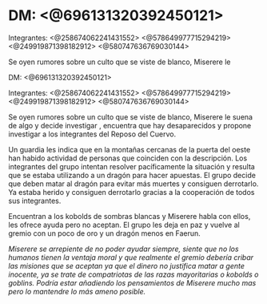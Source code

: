 # DM: <@696131320392450121> 

Integrantes: <@258674062241431552>  <@578649977715294219>  <@249919871398182912>  <@580747636769030144> 

Se oyen rumores sobre un culto que se viste de blanco, Miserere le

DM: <@696131320392450121> 

Integrantes: <@258674062241431552>  <@578649977715294219>  <@249919871398182912>  <@580747636769030144> 

Se oyen rumores sobre un culto que se viste de blanco, Miserere le suena de algo  y decide investigar , encuentra que hay desaparecidos y propone investigar a los integrantes del Reposo del Cuervo.

Un guardia les indica que en la montañas cercanas de la puerta del oeste han habido actividad de personas que coinciden con la descripción. 
Los integrantes del grupo intentan resolver pacíficamente la situación y resulta que se estaba utilizando a un dragón para hacer apuestas.
El grupo decide que deben matar al dragón para evitar más muertes y consiguen derrotarlo.
Ya estaba herido y consiguen derrotarlo gracias a la cooperación de todos sus integrantes.

Encuentran a los kobolds de sombras blancas y Miserere habla con ellos, les ofrece ayuda pero no aceptan. El grupo les deja en paz y vuelve al gremio con un poco de oro y un dragón menos en Faerun. 

*Miserere se arrepiente de no poder ayudar siempre, siente que no los humanos tienen la ventaja moral y que realmente el gremio debería cribar las misiones que se aceptan ya que el dinero no justifica matar a gente inocente, ya se trate de compatriotas de las razas mayoritarias o kobolds o goblins.
Podría estar añadiendo los pensamientos de Miserere mucho mas pero lo mantendre lo más ameno posible.*

